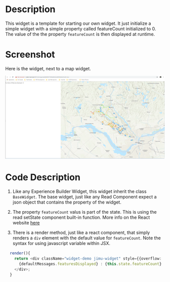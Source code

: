 # Description

This widget is a template for starting our own widget. It just initialize a simple widget with a simple property called featureCount initialized to 0. The value of the the property `featureCount` is then displayed at runtime.

# Screenshot

Here is the widget, next to a map widget.

![Widget Starting Point](https://github.com/fabanc/esri-canada-uc-experience-builder-widgets/blob/master/working-with-feature-layers/images/feature-count-ex1.PNG)


# Code Description

1. Like any Experience Builder Widget, this widget inherit the class `BaseWidget`. The base widget, just like any Read Component expect a json object that contains the property of the widget.

2. The property `featureCount` valus is part of the state. This is using the read setState component built-in function. More info on the React website [here](https://reactjs.org/docs/react-component.html  
)

3. There is a render method, just like a react component, that simply renders a `div` element with the default value for `featureCount`. Note the syntax for using javascript variable within JSX.

```typescript
  render(){
    return <div className="widget-demo jimu-widget" style={{overflow: 'auto'}}>
      {defaultMessages.featuresDisplayed} : {this.state.featureCount}
    </div>;
  }
```